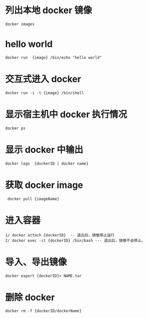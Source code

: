 # 列出本地 docker 镜像

```shell
docker images
```

# hello world

```shell
docker run  {image} /bin/echo "hello world"
```

# 交互式进入 docker

```shell
docker run -i -t {image} /bin/shell
```

# 显示宿主机中 docker 执行情况

```shell
docker ps
```

# 显示 docker 中输出

```shell
docker logs  {dockerID | docker name}
```

# 获取 docker image

```shell
 docker pull {imageName}
```

# 进入容器

```shell
1/ docker attach {dockerID}  -- 退出后，镜像停止运行
2/ docker exec -it {dockerID} /bin/bash --- 退出后，镜像不会停止。
```

# 导入、导出镜像

```shell
docker export {dockerID}> NAME.tar
```

# 删除 docker

```shell
docker rm -f {dockerID/dockerName}
```
